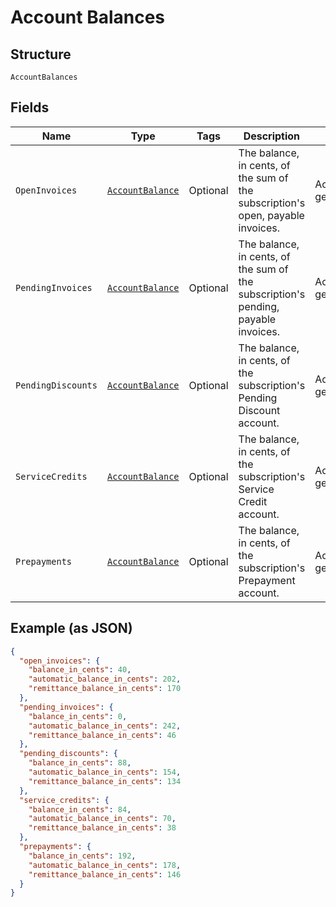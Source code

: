 
# Account Balances

## Structure

`AccountBalances`

## Fields

| Name | Type | Tags | Description | Getter | Setter |
|  --- | --- | --- | --- | --- | --- |
| `OpenInvoices` | [`AccountBalance`](../../doc/models/account-balance.md) | Optional | The balance, in cents, of the sum of the subscription's  open, payable invoices. | AccountBalance getOpenInvoices() | setOpenInvoices(AccountBalance openInvoices) |
| `PendingInvoices` | [`AccountBalance`](../../doc/models/account-balance.md) | Optional | The balance, in cents, of the sum of the subscription's  pending, payable invoices. | AccountBalance getPendingInvoices() | setPendingInvoices(AccountBalance pendingInvoices) |
| `PendingDiscounts` | [`AccountBalance`](../../doc/models/account-balance.md) | Optional | The balance, in cents, of the subscription's Pending Discount account. | AccountBalance getPendingDiscounts() | setPendingDiscounts(AccountBalance pendingDiscounts) |
| `ServiceCredits` | [`AccountBalance`](../../doc/models/account-balance.md) | Optional | The balance, in cents, of the subscription's Service Credit account. | AccountBalance getServiceCredits() | setServiceCredits(AccountBalance serviceCredits) |
| `Prepayments` | [`AccountBalance`](../../doc/models/account-balance.md) | Optional | The balance, in cents, of the subscription's Prepayment account. | AccountBalance getPrepayments() | setPrepayments(AccountBalance prepayments) |

## Example (as JSON)

```json
{
  "open_invoices": {
    "balance_in_cents": 40,
    "automatic_balance_in_cents": 202,
    "remittance_balance_in_cents": 170
  },
  "pending_invoices": {
    "balance_in_cents": 0,
    "automatic_balance_in_cents": 242,
    "remittance_balance_in_cents": 46
  },
  "pending_discounts": {
    "balance_in_cents": 88,
    "automatic_balance_in_cents": 154,
    "remittance_balance_in_cents": 134
  },
  "service_credits": {
    "balance_in_cents": 84,
    "automatic_balance_in_cents": 70,
    "remittance_balance_in_cents": 38
  },
  "prepayments": {
    "balance_in_cents": 192,
    "automatic_balance_in_cents": 178,
    "remittance_balance_in_cents": 146
  }
}
```

